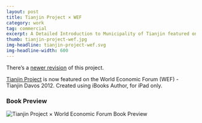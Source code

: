 ```yaml
---
layout: post
title: Tianjin Project × WEF
category: work
tag: commercial
excerpt: A Detailed Introduction to Municipality of Tianjin featured on the World Economic Forum
thumb: tianjin-project-wef.jpg
img-headline: tianjin-project-wef.svg
img-headline-width: 600
---
```


<div class=txt>
  <p class=note>There&rsquo;s a <a href="{% post_url /work/commercial/2013-10-29-tianjin-project-revision %}">newer revision</a> of this project.</p>

  <p><a href="{% post_url /work/commercial/2012-06-11-tianjin-project %}">Tianjin Project</a> is now featured on the World Economic Forum (WEF) - Tianjin Davos 2012. Created using iBooks Author, for iPad only.</p>

  <h3>Book Preview</h3>
  <p><img src="{{ site.data.var.file }}/tianjin-project-wef-preview-merged.jpg" alt="Tianjin Project &times; World Economic Forum Book Preview"></p>
</div>
